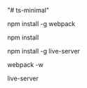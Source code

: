 "# ts-minimal" 

npm install -g webpack

npm install 

npm install -g live-server

webpack -w

live-server